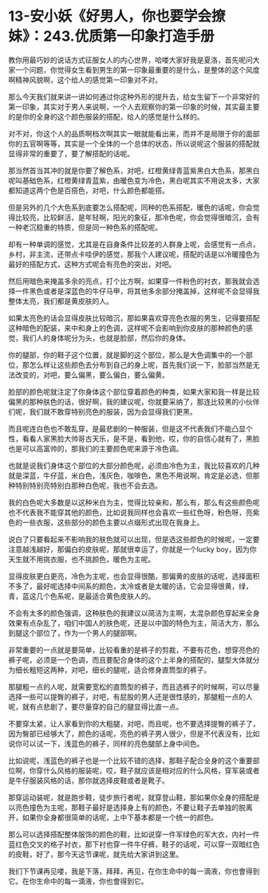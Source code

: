 # 13-安小妖《好男人，你也要学会撩妹》：243.优质第一印象打造手册

教你用最巧妙的说话方式征服女人的内心世界，哈喽大家好我是夏洛，首先呢问大家一个问题，你觉得女生看到男生的第一印象最重要的是什么，是整体的这个风度啊精神风貌啊，这个给人的感觉第一印象对不对。

那么今天我们就来讲一讲如何通过你这种外形的提升去，给女生留下一个非常好的第一印象，其实对于男人来说啊，一个人去观察你的第一印象的时候，其实最主要的是你的全身的这个颜色服装的搭配，给人的感觉是什么样的。

对不对，你这个人的品质啊档次啊其实一眼就能看出来，而并不是局限于你的面部你的五官啊等等，其实是一个全体的一个总体的状态，所以说呢这个服装的搭配就显得非常的重要了，要了解搭配的话呢。

那当然首当其冲的就是你要了解色系，对吧，红橙黄绿青蓝紫黑白大色系，那黑白呢叫基础色系，红橙黄绿青蓝紫，由暖色变为冷色，黑白呢其实不用说太多，大家都知道这两个色是百搭色，对吧，什么颜色都能搭。

但是另外的几个大色系到底要怎么搭配呢，同种的色系搭配，暖色的话呢，你会觉得比较亮，比较鲜活，是年轻啊，阳光的象征，那冷色呢，你会觉得很暗沉，会有一种老沉稳重的特质，但是同一种色系的搭配呢。

却有一种单调的感觉，尤其是在自身条件比较差的人群身上呢，会感觉有一点点，乡村，非主流，还带点卡哇伊的感觉，那我个人建议呢，搭配的话是以冷暖撞色为最好的搭配方式，这种方式呢会有亮色的突出，对吧。

然后用暗色来掩盖多余的亮点，打个比方啊，如果穿一件粉色的衬衣，那我就会选择一件黑色或者是深蓝色的牛仔马甲，将其他多余部分掩盖掉，这样呢不会显得我整体太亮，我们都是黄皮肤的人。

如果太亮色的话会显得皮肤比较暗沉，那如果喜欢穿亮色衣服的男生，记得要搭配这种暗色的配装，来中和身上的色调，这样呢不会影响到你皮肤的那种颜色的感觉，我们人的身体呢分为头，也就是脸部，然后你的身体。

你的腿部，你的鞋子这个位置，就是脚的这个部位，那么是大色调集中的一个部位，那怎么样让这些颜色去分布到自己的身上呢，首先我们说一下，脸部当然是无法改变的，对吧，要么偏黑，要么偏白，要么偏黄。

脸部的颜色呢就注定了你身体这个部位穿着颜色的种类，如果大家和我一样是比较偏黑的那种肤色的话，很好啊，我的建议呢，你就要采纳了，那连比较黑的小伙伴们呢，我们就不敢穿特别亮色的服装，因为会显得我们更黑。

而且呢连白色也不敢乱穿，是最悲剧的一种服装，但是这不代表我们不能凸显个性，看看人家黑脸大帅哥古天乐，是不是，看到他，哎，你的自信心就有了，黑脸也是可以高富帅的，那我们的主要颜色呢来源于冷色调。

也就是说我们身体这个部位的大部分颜色呢，必须由冷色为主，我比较喜欢的几种就是深蓝，牛仔蓝，米白色，浅灰色，咖啡色，黑色不用说啊，肯定是必选，但那种特别特别亮特别白那种白色呢，我也不会去选。

我的白色呢大多数是以这种米白为主，觉得比较亲和，那么有，那么有这些颜色呢也不代表我不能穿其他的颜色，比如说我同样也会喜欢一些红色呀，粉色呀，亮紫色的一些衣服，这些部分的颜色主要以点缀形式出现在我身上。

说白了只要看起来不影响我的肤色就可以出现，但是选这些颜色的时候呢，一定要注意越浅越好，那偏白的皮肤呢，那就很幸运了，你就是一个lucky boy，因为你天生就不用挑衣服，也不挑颜色，暖色为主呢。

显得皮肤更白更亮，冷色为主呢，也会显得很酷，那偏黄的皮肤的话呢，选择面积不多了，最好呢选择中间系的颜色，太冷或者是太暖的话，它会显得很黄，绿，青，蓝这几个色系呢，是最适合黄色皮肤人的。

不会有太多的颜色强调，这种肤色的我建议以简洁为主啊，太混杂颜色穿起来全身效果有点杂乱了，咱们中国人的肤色呢，还是以中国的特色为主，简洁大方，那么到腿这个部位了，作为一个男人的腿部啊。

非常重要的一点就是要简单，比较看重的是裤子的剪裁，不要有花色，想穿亮色的裤子呢，必须是一个色调，而且要配合身体的这个上半身的搭配的，腿型大体就分为细长粗短这两种，对吧，细长的腿呢，适合修身直筒型的裤子。

那腿粗一点的人呢，就需要宽松的直筒型的裤子，而且选裤子的时候啊，可以尽量选择一些可以提臀的裤子，对吧，有屁股的男人还是很性感的，那腿粗一点的人呢，就有点悲剧了，要尽量穿的自己的腿显得比直一点。

不要穿太紧，让人家看到你的大粗腿，对吧，而且呢，也不要选择提臀的裤子了，因为臀部已经够大了，颜色的话呢，亮色的裤子男人很少，但是不代表没有，比如说你可以试一下，浅蓝色的裤子，同样的亮色腿部上身中间色。

比如说呢，浅蓝色的裤子也是一个比较不错的选择，那鞋子配合全身的这个重要部位啊，你穿什么风格的服装呢，哎，鞋子就应该是相对应的什么风格，穿军装或者是牛仔服装风格的话，那你就选择皮鞋或者是靴子。

那穿运动装呢，就是跑步鞋，徒步旅行者呢，就穿登山鞋，那如果你全身的搭配是以亮色撞色为主呢，那鞋子最好是选择身上有的颜色，不要让鞋子去单独的脱离开，如果你全身都很简单的话呢，上中下基本都是一个统一的颜色。

那么可以选择搭配整体服饰的颜色的鞋，比如说穿一件军绿色的军大衣，内衬一件蓝红色交叉的格子衬衣，那下衬也穿一件牛仔裤，鞋子的话呢，可以穿一双暗红色的皮鞋，好了，那今天这节课呢，就先给大家讲到这里。

我们下节课再见喽，我是下落，拜拜，再见，在你生命中的每一滴液，你也會得到它。在你生命中的每一滴液，你也會得到它。

